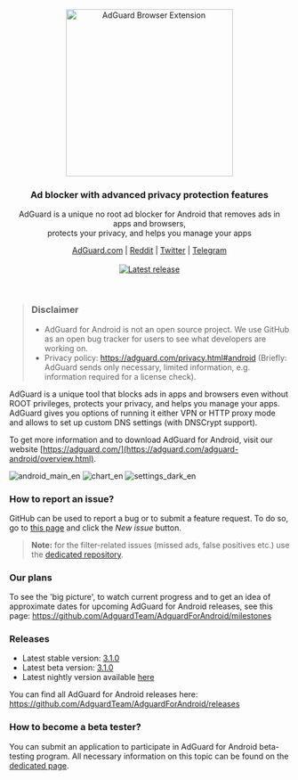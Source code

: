 &nbsp;
<p align="center">
  <img src="https://cdn.adguard.com/public/Adguard/Common/Logos/andr.svg" width="300px" alt="AdGuard Browser Extension"
 />
  </p>
<h3 align="center">Ad blocker with advanced privacy protection features</h3>
<p align="center">
    AdGuard is a unique no root ad blocker for Android that removes ads in apps and browsers,<br/> protects your privacy, and helps you manage your apps
</p>
  
  <p align="center">
    <a href="https://adguard.com/">AdGuard.com</a> |
    <a href="https://reddit.com/r/Adguard">Reddit</a> |
    <a href="https://twitter.com/AdGuard">Twitter</a> |
    <a href="https://t.me/adguard_en">Telegram</a>
    <br /><br />
    <a
    </a>
    <a href="https://github.com/AdguardTeam/AdGuardforAndroid/releases">
        <img src="https://cdn.adguard.com/public/Adguard/Common/r310.svg" alt="Latest release" />
    </a>
</p>

<br />

> ### Disclaimer
> * AdGuard for Android is not an open source project. We use GitHub as an open bug tracker for users to see what developers are working on.
> * Privacy policy: https://adguard.com/privacy.html#android (Briefly: AdGuard sends only necessary, limited information, e.g. information required for a license check).

AdGuard is a unique tool that blocks ads in apps and browsers even without ROOT privileges, protects your privacy, and helps you manage your apps. AdGuard gives you options of running it either VPN or HTTP proxy mode and allows to set up custom DNS settings (with DNSCrypt support).

To get more information and to download AdGuard for Android, visit our website [https://adguard.com/](https://adguard.com/adguard-android/overview.html).

![android_main_en](https://user-images.githubusercontent.com/8577533/55413590-4728ce00-5572-11e9-987c-7b99e47393f5.png)
![chart_en](https://user-images.githubusercontent.com/8577533/55413641-61fb4280-5572-11e9-92e8-0a54e0f8ed45.png)
![settings_dark_en](https://user-images.githubusercontent.com/8577533/55413663-6d4e6e00-5572-11e9-9c5e-2562b3be6e2e.png)

### How to report an issue?

GitHub can be used to report a bug or to submit a feature request. To do so, go to [this page](https://github.com/AdguardTeam/AdguardForAndroid/issues) and click the *New issue* button.

>**Note:** for the filter-related issues (missed ads, false positives etc.) use the [dedicated repository](https://github.com/AdguardTeam/AdguardFilters). 

### Our plans

To see the 'big picture', to watch current progress and to get an idea of approximate dates for upcoming AdGuard for Android releases, see this page: https://github.com/AdguardTeam/AdguardForAndroid/milestones

### Releases

* Latest stable version: [3.1.0](https://github.com/AdguardTeam/AdguardForAndroid/releases/tag/v3.1.0)
* Latest beta version: [3.1.0](https://github.com/AdguardTeam/AdguardForAndroid/releases/tag/v3.1.0-beta)
* Latest nightly version available [here](https://agrd.io/android_nightly)

You can find all AdGuard for Android releases here: https://github.com/AdguardTeam/AdguardForAndroid/releases

### How to become a beta tester?

You can submit an application to participate in AdGuard for Android beta-testing program. All necessary information on this topic can be found on the [dedicated page](https://adguard.com/beta.html).
